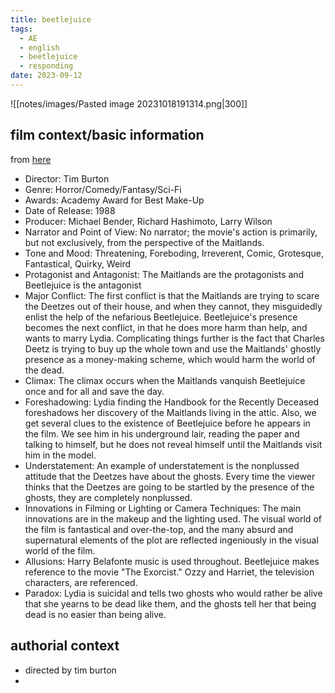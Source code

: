 ```yaml
---
title: beetlejuice
tags:
  - AE
  - english
  - beetlejuice
  - responding
date: 2023-09-12
---
```

![[notes/images/Pasted image 20231018191314.png|300]]
## film context/basic information
from [here](https://www.gradesaver.com/beetlejuice/study-guide/literary-elements)
- Director: Tim Burton
- Genre: Horror/Comedy/Fantasy/Sci-Fi
- Awards: Academy Award for Best Make-Up
- Date of Release: 1988
- Producer: Michael Bender, Richard Hashimoto, Larry Wilson
- Narrator and Point of View: No narrator; the movie's action is primarily, but not exclusively, from the perspective of the Maitlands.
- Tone and Mood: Threatening, Foreboding, Irreverent, Comic, Grotesque, Fantastical, Quirky, Weird
- Protagonist and Antagonist: The Maitlands are the protagonists and Beetlejuice is the antagonist
- Major Conflict: The first conflict is that the Maitlands are trying to scare the Deetzes out of their house, and when they cannot, they misguidedly enlist the help of the nefarious Beetlejuice. Beetlejuice's presence becomes the next conflict, in that he does more harm than help, and wants to marry Lydia. Complicating things further is the fact that Charles Deetz is trying to buy up the whole town and use the Maitlands' ghostly presence as a money-making scheme, which would harm the world of the dead.
- Climax: The climax occurs when the Maitlands vanquish Beetlejuice once and for all and save the day.
- Foreshadowing: Lydia finding the Handbook for the Recently Deceased foreshadows her discovery of the Maitlands living in the attic. Also, we get several clues to the existence of Beetlejuice before he appears in the film. We see him in his underground lair, reading the paper and talking to himself, but he does not reveal himself until the Maitlands visit him in the model.
- Understatement: An example of understatement is the nonplussed attitude that the Deetzes have about the ghosts. Every time the viewer thinks that the Deetzes are going to be startled by the presence of the ghosts, they are completely nonplussed.
- Innovations in Filming or Lighting or Camera Techniques: The main innovations are in the makeup and the lighting used. The visual world of the film is fantastical and over-the-top, and the many absurd and supernatural elements of the plot are reflected ingeniously in the visual world of the film.
- Allusions: Harry Belafonte music is used throughout. Beetlejuice makes reference to the movie "The Exorcist." Ozzy and Harriet, the television characters, are referenced.
- Paradox: Lydia is suicidal and tells two ghosts who would rather be alive that she yearns to be dead like them, and the ghosts tell her that being dead is no easier than being alive.
## authorial context
- directed by tim burton
- 